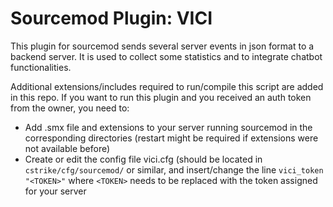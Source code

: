 # Sourcemod Plugin: VICI

This plugin for sourcemod sends several server events in json format to a backend server. It is used to collect some statistics and to integrate chatbot functionalities. 

Additional extensions/includes required to run/compile this script are added in this repo. If you want to run this plugin and you received an auth token from the owner, you need to:
*  Add .smx file and extensions to your server running sourcemod in the corresponding directories (restart might be required if extensions were not available before)
*  Create or edit the config file vici.cfg (should be located in ```cstrike/cfg/sourcemod/``` or similar, and insert/change the line ```vici_token "<TOKEN>"``` where ```<TOKEN>``` needs to be replaced with the token assigned for your server
